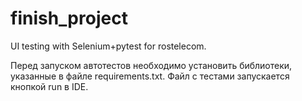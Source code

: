 # finish_project

UI testing with Selenium+pytest for rostelecom.

Перед запуском автотестов необходимо установить библиотеки, указанные в файле requirements.txt. Файл с тестами запускается кнопкой run в IDE.
